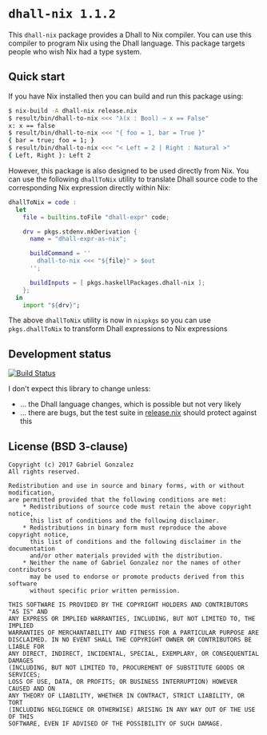 # `dhall-nix 1.1.2`

This `dhall-nix` package provides a Dhall to Nix compiler.  You can use this
compiler to program Nix using the Dhall language.  This package targets people
who wish Nix had a type system.

## Quick start

If you have Nix installed then you can build and run this package using:

```bash
$ nix-build -A dhall-nix release.nix
$ result/bin/dhall-to-nix <<< "λ(x : Bool) → x == False"
x: x == false
$ result/bin/dhall-to-nix <<< "{ foo = 1, bar = True }"
{ bar = true; foo = 1; }
$ result/bin/dhall-to-nix <<< "< Left = 2 | Right : Natural >"
{ Left, Right }: Left 2
```

However, this package is also designed to be used directly from Nix.  You can
use the following `dhallToNix` utility to translate Dhall source code to the
corresponding Nix expression directly within Nix:

```nix
dhallToNix = code :
  let
    file = builtins.toFile "dhall-expr" code;

    drv = pkgs.stdenv.mkDerivation {
      name = "dhall-expr-as-nix";

      buildCommand = ''
        dhall-to-nix <<< "${file}" > $out
      '';

      buildInputs = [ pkgs.haskellPackages.dhall-nix ];
    };
  in
    import "${drv}";
```

The above `dhallToNix` utility is now in `nixpkgs` so you can use `pkgs.dhallToNix`
to transform Dhall expressions to Nix expressions

## Development status

[![Build Status](https://travis-ci.org/Gabriel439/Haskell-Dhall-Nix-Library.png)](https://travis-ci.org/Gabriel439/Haskell-Dhall-Nix-Library)

I don't expect this library to change unless:

* ... the Dhall language changes, which is possible but not very likely
* ... there are bugs, but the test suite in [release.nix](./release.nix) should
  protect against this

## License (BSD 3-clause)

    Copyright (c) 2017 Gabriel Gonzalez
    All rights reserved.
    
    Redistribution and use in source and binary forms, with or without modification,
    are permitted provided that the following conditions are met:
        * Redistributions of source code must retain the above copyright notice,
          this list of conditions and the following disclaimer.
        * Redistributions in binary form must reproduce the above copyright notice,
          this list of conditions and the following disclaimer in the documentation
          and/or other materials provided with the distribution.
        * Neither the name of Gabriel Gonzalez nor the names of other contributors
          may be used to endorse or promote products derived from this software
          without specific prior written permission.
    
    THIS SOFTWARE IS PROVIDED BY THE COPYRIGHT HOLDERS AND CONTRIBUTORS "AS IS" AND
    ANY EXPRESS OR IMPLIED WARRANTIES, INCLUDING, BUT NOT LIMITED TO, THE IMPLIED
    WARRANTIES OF MERCHANTABILITY AND FITNESS FOR A PARTICULAR PURPOSE ARE
    DISCLAIMED. IN NO EVENT SHALL THE COPYRIGHT OWNER OR CONTRIBUTORS BE LIABLE FOR
    ANY DIRECT, INDIRECT, INCIDENTAL, SPECIAL, EXEMPLARY, OR CONSEQUENTIAL DAMAGES
    (INCLUDING, BUT NOT LIMITED TO, PROCUREMENT OF SUBSTITUTE GOODS OR SERVICES;
    LOSS OF USE, DATA, OR PROFITS; OR BUSINESS INTERRUPTION) HOWEVER CAUSED AND ON
    ANY THEORY OF LIABILITY, WHETHER IN CONTRACT, STRICT LIABILITY, OR TORT
    (INCLUDING NEGLIGENCE OR OTHERWISE) ARISING IN ANY WAY OUT OF THE USE OF THIS
    SOFTWARE, EVEN IF ADVISED OF THE POSSIBILITY OF SUCH DAMAGE.
